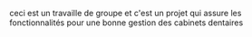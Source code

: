 ceci est un travaille de groupe et c'est un projet qui assure les fonctionnalités pour une bonne gestion des cabinets dentaires
